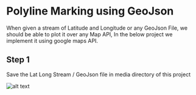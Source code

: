 # Polyline Marking using GeoJson 
When given a stream of Latitude and Longitude or any GeoJson File, we should be able to plot it over any Map API,
In the below project we implement it using google maps API.

## Step 1
Save the Lat Long Stream / GeoJson file in media directory of this project

![alt text](https://drive.google.com/file/d/1QDUWSm9zOGi1GFS-WvFXWbCgXZmwXI39/view?usp=sharing "Logo Title Text 1")
